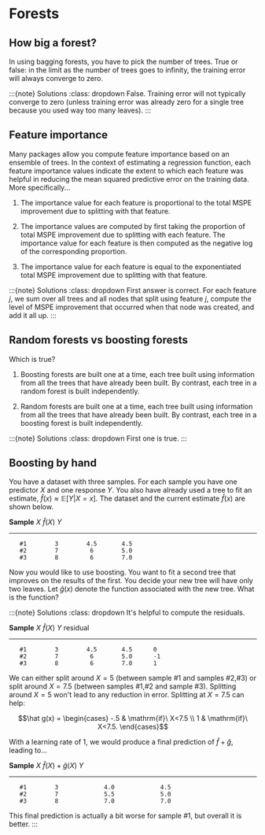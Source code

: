 # Forests

## How big a forest?

In using bagging forests, you have to pick the number of trees. True or
false: in the limit as the number of trees goes to infinity, the
training error will always converge to zero.

:::{note} Solutions
:class: dropdown
False. Training error will not typically converge to zero (unless
training error was already zero for a single tree because you used way
too many leaves).
:::

## Feature importance

Many packages allow you compute feature importance based on an ensemble
of trees. In the context of estimating a regression function, each
feature importance values indicate the extent to which each feature was
helpful in reducing the mean squared predictive error on the training
data. More specifically\...

1.  The importance value for each feature is proportional to the total
    MSPE improvement due to splitting with that feature.

2.  The importance values are computed by first taking the proportion of
    total MSPE improvement due to splitting with each feature. The
    importance value for each feature is then computed as the negative
    log of the corresponding proportion.

3.  The importance value for each feature is equal to the exponentiated
    total MSPE improvement due to splitting with that feature.

:::{note} Solutions
:class: dropdown
First answer is correct. For each feature $j$, we sum over all trees and
all nodes that split using feature $j$, compute the level of MSPE
improvement that occurred when that node was created, and add it all up.
:::

## Random forests vs boosting forests

Which is true?

1.  Boosting forests are built one at a time, each tree built using
    information from all the trees that have already been built. By
    contrast, each tree in a random forest is built independently.

2.  Random forests are built one at a time, each tree built using
    information from all the trees that have already been built. By
    contrast, each tree in a boosting forest is built independently.

:::{note} Solutions
:class: dropdown
First one is true.
:::

## Boosting by hand

You have a dataset with three samples. For each sample you have one
predictor $X$ and one response $Y$. You also have already used a tree to
fit an estimate, $\hat f(x)\approx \mathbb{E}[Y|X=x]$. The dataset and
the current estimate $\hat f(x)$ are shown below.

   **Sample**   $X$   $\hat f(X)$   $Y$
  ------------ ----- ------------- -----
       #1        3        4.5       4.5
       #2        7         6        5.0
       #3        8         6        7.0

Now you would like to use boosting. You want to fit a second tree that
improves on the results of the first. You decide your new tree will have
only two leaves. Let $\hat g(x)$ denote the function associated with the
new tree. What is the function?

:::{note} Solutions
:class: dropdown
It's helpful to compute the residuals.

   **Sample**   $X$   $\hat f(X)$   $Y$   residual
  ------------ ----- ------------- ----- ----------
       #1        3        4.5       4.5      0
       #2        7         6        5.0      -1
       #3        8         6        7.0      1

We can either split around $X=5$ (between sample #1 and samples #2,#3)
or split around $X=7.5$ (between samples #1,#2 and sample #3). Splitting
around $X=5$ won't lead to any reduction in error. Splitting at $X=7.5$
can help:

$$\hat g(x) = \begin{cases}
    -.5 & \mathrm{if}\ X<7.5 \\
    1 & \mathrm{if}\ X<7.5.
\end{cases}$$

With a learning rate of 1, we would produce a final prediction of
$\hat f + \hat g$, leading to\...

   **Sample**   $X$   $\hat f(X)+ \hat g(X)$   $Y$
  ------------ ----- ------------------------ -----
       #1        3             4.0             4.5
       #2        7             5.5             5.0
       #3        8             7.0             7.0

This final prediction is actually a bit worse for sample #1, but overall
it is better.
:::

